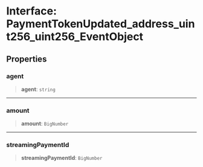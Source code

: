 # Interface: PaymentTokenUpdated\_address\_uint256\_uint256\_EventObject

## Properties

### agent

> **agent**: `string`

***

### amount

> **amount**: `BigNumber`

***

### streamingPaymentId

> **streamingPaymentId**: `BigNumber`
